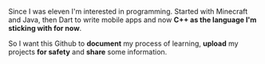 Since I was eleven I'm interested in programming.
Started with Minecraft and Java, then Dart to write mobile apps and now **C++ as the language I'm sticking with for now**.

So I want this Github to **document** my process of learning, **upload** my projects **for safety** and **share** some information.
